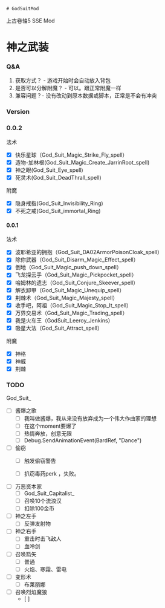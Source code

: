 	# GodSuitMod

上古卷轴5 SSE Mod

# 神之武装

### Q&A

1. 获取方式？ - 游戏开始时会自动放入背包
2. 是否可以分解附魔？ - 可以。跟正常附魔一样
3. 兼容问题？- 没有改动到原本数据或脚本，正常是不会有冲突

### Version

### 0.0.2

法术
- [x] 快乐星球（God_Suit_Magic_Strike_Fly_spell）
- [x] 造物-加林根(God_Suit_Magic_Create_JarrinRoot_spell)
- [x] 神之眼(God_Suit_Eye_spell)
- [x] 死灵术(God_Suit_DeadThrall_spell)

附魔
- [x] 隐身戒指(God_Suit_Invisibility_Ring)
- [x] 不死之戒(God_Suit_immortal_Ring)

#### 0.0.1

法术
- [x] 波耶希亚的拥抱（God_Suit_DA02ArmorPoisonCloak_spell）
- [x] 除你武器（God_Suit_Disarm_Magic_Effect_spell）
- [x] 倒地（God_Suit_Magic_push_down_spell）
- [x] 飞龙探云手（God_Suit_Magic_Pickpocket_spell）
- [x] 哈姆林的遗志（God_Suit_Conjure_Skeever_spell）
- [x] 解衣卸甲（God_Suit_Magic_Unequip_spell）
- [x] 荆棘术（God_Suit_Magic_Majesty_spell）
- [x] 收手吧，阿祖（God_Suit_Magic_Stop_It_spell）
- [x] 万界交易术（God_Suit_Magic_Trading_spell）
- [x] 我是火车王（GodSuit_Leeroy_Jenkins）
- [x] 吸星大法（God_Suit_Attract_spell）

附魔
- [x] 神格
- [x] 神威
- [x] 荆棘

### TODO

God_Suit_

- [ ] 酱爆之歌
	- [ ] 我叫做酱爆，我从来没有放弃成为一个伟大作曲家的理想
	- [ ] 在这个moment要爆了
	- [ ] 热情奔放，创意无限
	- [ ] Debug.SendAnimationEvent(BardRef, "Dance")

- [ ] 偷窃
	- [ ] 触发偷窃警告
	- [ ] 扒窃毒药perk  ，失败。


- [ ] 万恶资本家
	- [ ] God_Suit_Capitalist_
	- [ ] 召唤10个流浪汉
	- [ ] 扣除100金币

- [ ] 神之左手
	- [ ] 反弹发射物
- [ ] 神之右手
	- [ ] 重击时击飞敌人
	- [ ] 血呤剑
- [ ] 召唤箭矢
	- [ ] 普通
	- [ ] 火焰、寒霜、雷电

- [ ] 变形术
	- [ ] 布莱丽娜

- [ ] 召唤烈焰魔狼 
	- [ ]

